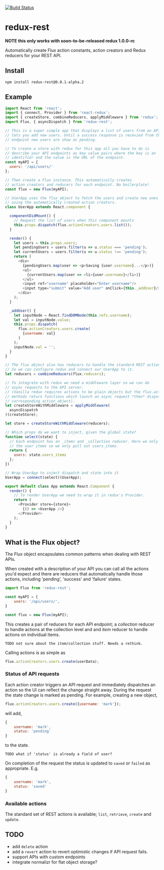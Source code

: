 [![Build Status](https://travis-ci.org/Kvoti/redux-rest.svg?branch=master)](https://travis-ci.org/Kvoti/redux-rest)

# redux-rest

**NOTE this only works with soon-to-be-released redux 1.0.0-rc**

Automatically create Flux action constants, action creators and Redux
reducers for your REST API.

## Install
```
npm install redux-rest@0.0.1-alpha.2
```

## Example
```js
import React from 'react';
import { connect, Provider } from 'react-redux';
import { createStore, combineReducers, applyMiddleware } from 'redux';
import Flux, { asyncDispatch } from 'redux-rest';

// This is a super simple app that displays a list of users from an API and
// lets you add new users. Until a success response is recevied from the API
// endpoint new users are show as pending.

// To create a store with redux for this app all you have to do is
// describe your API endpoints as key value pairs where the key is an
// identifier and the value is the URL of the endpoint.
const myAPI = {
  users: '/api/users/'
};

// Then create a Flux instance. This automatically creates
// action creators and reducers for each endpoint. No boilerplate!
const flux = new Flux(myAPI);

// UserApp uses the flux object to fetch the users and create new ones
// using the automatically created action creators.
class UserApp extends React.component {

  componentDidMount() {
    // Request the list of users when this component mounts
    this.props.dispatch(flux.actionCreators.users.list());
  }

  render() {
    let users = this.props.users;
    let pendingUsers = users.filter(u => u.status === 'pending');
    let currentUsers = users.filter(u => u.status !== 'pending');
    return (
      <div>
        {pendingUsers.map(user => <p>Saving {user.username}...</p>)}
        <ul>
          {currentUsers.map(user => <li>{user.username}</li>)}
        </ul>
        <input ref="username" placeholder="Enter username"/>
        <input type="submit" value="Add user" onClick={this._addUser}/>
      </div>
    );
  }

  _addUser() {
    let inputNode = React.findDOMNode(this.refs.username);
    let val = inputNode.value;
    this.props.dispatch(
      flux.actionCreators.users.create(
        {username: val}
      )
    );
    inputNode.val = '';
  }
}

// The flux object also has reducers to handle the standard REST actions
// So we can configure redux and connect our UserApp to it.
let reducers = combineReducers(flux.reducers);

// To integrate with redux we need a middleware layer so we can do
// async requests to the API server.
// (Vanilla redux requires actions to be plain objects but the flux.actionCreators
// methods return functions which launch an async request *then* dispatch the
// corresponding action object).
let createStoreWithMiddleware = applyMiddleware(
  asyncDispatch
)(createStore);

let store = createStoreWithMiddleware(reducers);

// Which props do we want to inject, given the global state?
function select(state) {
  // Each endpoint has an _items and _collection reducer. Here we only need
  // the user items so we only pull out users_items.
  return {
    users: state.users_items
  };
})

// Wrap UserApp to inject dispatch and state into it
UserApp = connect(select)(UserApp);

export default class App extends React.Component {
  render() {
    // To render UserApp we need to wrap it in redux's Provider.
    return (
      <Provider store={store}>
        {() => <UserApp />}
      </Provider>
    );
  }
}
```

## What is the Flux object?

The Flux object encapsulates common patterns when dealing with REST APIs.

When created with a description of your API you can call all the actions you'd
expect and there are reducers that automatically handle those actions, including
'pending', 'success' and 'failure' states.

```js
import Flux from 'redux-rest';

const myAPI = {
    users: '/api/users/',
}	   

const flux = new Flux(myAPI);
```

This creates a pair of reducers for each API endpoint; a _collection_
reducer to handle actions at the collection level and and _item_
reducer to handle actions on individual items.

    TODO not sure about the item/collection stuff. Needs a rethink.

Calling actions is as simple as

```js 
flux.actionCreators.users.create(userData);
```

### Status of API requests

Each action creator triggers an API request and immediately dispatches
an action so the UI can reflect the change straight away. During the
request the state change is marked as pending. For example, creating a
new object,

```js
flux.actionCreators.users.create({username: 'mark'});
```

will add,

```js
{
    username: 'mark',
    status: 'pending'
}
```

to the state.

    TODO what if 'status' is already a field of user?

On completion of the request the status is updated to ```saved``` or
```failed``` as appropriate. E.g.

```js
{
    username: 'mark',
    status: 'saved'
}
```

### Available actions

The standard set of REST actions is available; ```list```,
```retrieve```, ```create``` and ```update```.

## TODO
- add `delete` action
- add a `revert` action to revert optimistic changes if API request
fails.
- support APIs with custom endpoints
- integrate normalizr for flat object storage?
